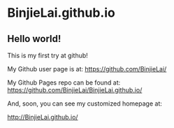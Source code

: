 BinjieLai.github.io
====================

## Hello world!

This is my first try at github!

My Github user page is at: 
https://github.com/BinjieLai/

My Github Pages repo can be found at:  
https://github.com/BinjieLai/BinjieLai.github.io/

And, soon, you can see my customized homepage at:

http://BinjieLai.github.io/

